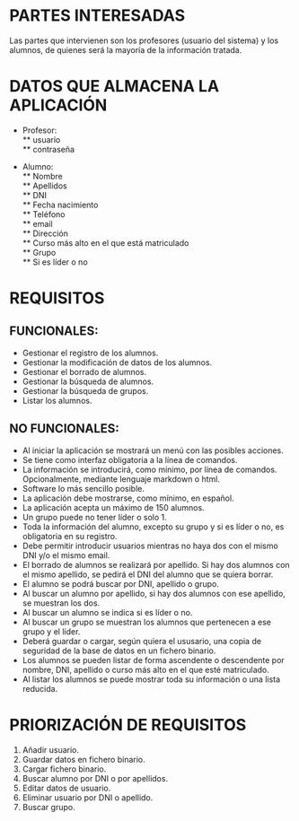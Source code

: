 
# PARTES INTERESADAS  
Las partes que intervienen son los profesores (usuario del sistema) y los alumnos, de quienes será la mayoría de la información tratada.  

# DATOS QUE ALMACENA LA APLICACIÓN  
* Profesor:  
** usuario  
** contraseña  

* Alumno:  
** Nombre  
** Apellidos  
** DNI  
** Fecha nacimiento  
** Teléfono  
** email  
** Dirección  
** Curso más alto en el que está matriculado  
** Grupo  
** Si es líder o no  

# REQUISITOS  

## FUNCIONALES:  
* Gestionar el registro de los alumnos.  
* Gestionar la modificación de datos de los alumnos.  
* Gestionar el borrado de alumnos.  
* Gestionar la búsqueda de alumnos.  
* Gestionar la búsqueda de grupos.  
* Listar los alumnos.  
	
	
## NO FUNCIONALES:  
* Al iniciar la aplicación se mostrará un menú con las posibles acciones.  
* Se tiene como interfaz obligatoria a la línea de comandos.  
* La información se introducirá, como mínimo, por línea de comandos. Opcionalmente, mediante lenguaje markdown o html.  
* Software lo más sencillo posible.  
* La aplicación debe mostrarse, como mínimo, en español.  
* La aplicación acepta un máximo de 150 alumnos.  
* Un grupo puede no tener líder o solo 1.  
* Toda la información del alumno, excepto su grupo y si es líder o no, es obligatoria en su registro.  
* Debe permitir introducir usuarios mientras no haya dos con el mismo DNI y/o el mismo email.  
* El borrado de alumnos se realizará por apellido. Si hay dos alumnos con el mismo apellido, se pedirá el DNI del alumno que se quiera borrar.  
* El alumno se podrá buscar por DNI, apellido o grupo.  
* Al buscar un alumno por apellido, si hay dos alumnos con ese apellido, se muestran los dos.  
* Al buscar un alumno se indica si es líder o no.  
* Al buscar un grupo se muestran los alumnos que pertenecen a ese grupo y el líder.  
* Deberá guardar o cargar, según quiera el ususario, una copia de seguridad de la base de datos en un fichero binario.  
* Los alumnos se pueden listar de forma ascendente o descendente por nombre, DNI, apellido o curso más alto en el que esté matriculado.  
* Al listar los alumnos se puede mostrar toda su información o una lista reducida.  
	
# PRIORIZACIÓN DE REQUISITOS  
1. Añadir usuario.  
2. Guardar datos en fichero binario.  
3. Cargar fichero binario.  
4. Buscar alumno por DNI o por apellidos.  
5. Editar datos de usuario.  
6. Eliminar usuario por DNI o apellido.  
7. Buscar grupo.  

